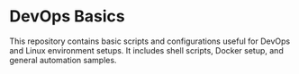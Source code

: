 # DevOps Basics

This repository contains basic scripts and configurations useful for DevOps and Linux environment setups. It includes shell scripts, Docker setup, and general automation samples.
